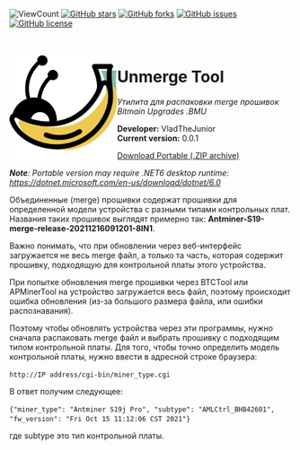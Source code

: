 ![ViewCount](https://views.whatilearened.today/views/github/VladTheJunior/UnmergeTool.svg)
[![GitHub stars](https://img.shields.io/github/stars/VladTheJunior/UnmergeTool)](https://github.com/VladTheJunior/UnmergeTool/stargazers)
[![GitHub forks](https://img.shields.io/github/forks/VladTheJunior/UnmergeTool)](https://github.com/VladTheJunior/UnmergeTool/network)
[![GitHub issues](https://img.shields.io/github/issues/VladTheJunior/UnmergeTool)](https://github.com/VladTheJunior/UnmergeTool/issues)
[![GitHub license](https://img.shields.io/github/license/VladTheJunior/UnmergeTool)](https://github.com/VladTheJunior/UnmergeTool/blob/master/LICENSE)
<!-- PROJECT LOGO -->
<br />
<p align="center">
  <a href="https://github.com/VladTheJunior/UnmergeTool">
    <img src="Images/Icon.png" alt="Logo" Width="192px" align="left">
  </a>
</p>

# Unmerge Tool

*Утилита для распаковки merge прошивок Bitmain Upgrades .BMU*

**Developer:** VladTheJunior<br />
**Current version:** 0.0.1<br />

[Download Portable (.ZIP archive)]()<br />

*__Note__: Portable version may require .NET6 desktop runtime: https://dotnet.microsoft.com/en-us/download/dotnet/6.0*


Объединенные (merge) прошивки содержат прошивки для определенной модели устройства с разными типами контрольных плат. Названия таких прошивок выглядят примерно так: __Antminer-S19-merge-release-20211216091201-8IN1__. 

Важно понимать, что при обновлении через веб-интерфейс загружается не весь merge файл, а только та часть, которая содержит прошивку, подходящую для контрольной платы этого устройства.

При попытке обновления merge прошивки через BTCTool или APMinerTool на устройство загружается весь файл, поэтому происходит ошибка обновления (из-за большого размера файла, или ошибки распознавания).

Поэтому чтобы обновлять устройства через эти программы, нужно сначала распаковать merge файл и выбрать прошивку с подходящим типом контрольной платы.
Для того, чтобы точно определить модель контрольной платы, нужно ввести в адресной строке браузера:

```http://IP address/cgi-bin/miner_type.cgi```

В ответ получим следующее:

```{"miner_type": "Antminer S19j Pro", "subtype": "AMLCtrl_BHB42601", "fw_version": "Fri Oct 15 11:12:06 CST 2021"}```

где subtype это тип контрольной платы.




